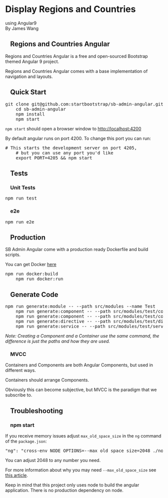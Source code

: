 # Display Regions and Countries

using Angular9<br/>
By James Wang

<article class="markdown-body entry-content container-lg" itemprop="text">
	<h1><a id="user-content-sb-admin-angular" class="anchor" aria-hidden="true"><svg class="octicon octicon-link" viewBox="0 0 16 16" version="1.1" width="16" height="16" aria-hidden="true"></svg></a>Regions and Countries Angular</h1>
	<p>Regions and Countries Angular is a free and open-sourced Bootstrap themed Angular 9 project.</p>
	<p>Regions and Countries Angular comes with a base implementation of navigation and layouts.</p>
	<h2><a id="user-content-quick-start" class="anchor" aria-hidden="true" href="#quick-start"><svg class="octicon octicon-link" viewBox="0 0 16 16" version="1.1" width="16" height="16" aria-hidden="true"></svg></a>Quick Start</h2>
	<div class="highlight highlight-source-shell"><pre>git clone git@github.com:startbootstrap/sb-admin-angular.git
	<span class="pl-c1">cd</span> sb-admin-angular
	npm install
	npm start</pre></div>
	<p><code>npm start</code> should open a browser window to <a href="http://localhost:4200" rel="nofollow">http://localhost:4200</a></p>
	<p>By default angular runs on port 4200. To change this port you can run:</p>
	<div class="highlight highlight-source-shell"><pre><span class="pl-c"><span class="pl-c">#</span> This starts the development server on port 4205,</span>
	<span class="pl-c"><span class="pl-c">#</span> but you can use any port you'd like</span>
	<span class="pl-k">export</span> PORT=4205 <span class="pl-k">&amp;&amp;</span> npm start</pre></div>
	<h2><a id="user-content-tests" class="anchor" aria-hidden="true" href="#tests"><svg class="octicon octicon-link" viewBox="0 0 16 16" version="1.1" width="16" height="16" aria-hidden="true"></svg></a>Tests</h2>
	<h3><a id="user-content-unit-tests" class="anchor" aria-hidden="true" href="#unit-tests"><svg class="octicon octicon-link" viewBox="0 0 16 16" version="1.1" width="16" height="16" aria-hidden="true"></svg></a>Unit Tests</h3>
	<div class="highlight highlight-source-shell"><pre>npm run <span class="pl-c1">test</span></pre></div>
	<h3><a id="user-content-e2e" class="anchor" aria-hidden="true" href="#e2e"><svg class="octicon octicon-link" viewBox="0 0 16 16" version="1.1" width="16" height="16" aria-hidden="true"></svg></a>e2e</h3>
	<div class="highlight highlight-source-shell"><pre>npm run e2e</pre></div>
	<h2><a id="user-content-production" class="anchor" aria-hidden="true" href="#production"><svg class="octicon octicon-link" viewBox="0 0 16 16" version="1.1" width="16" height="16" aria-hidden="true"></svg></a>Production</h2>
	<p>SB Admin Angular come with a production ready Dockerfile and build scripts.</p>
	<p>You can get Docker <a href="https://www.docker.com/get-started" rel="nofollow">here</a></p>
	<div class="highlight highlight-source-shell"><pre>npm run docker:build
	npm run docker:run</pre></div>
	<h2><a id="user-content-generate-code" class="anchor" aria-hidden="true" href="#generate-code"><svg class="octicon octicon-link" viewBox="0 0 16 16" version="1.1" width="16" height="16" aria-hidden="true"></svg></a>Generate Code</h2>
	<div class="highlight highlight-source-shell"><pre>npm run generate:module -- --path src/modules --name Test
	npm run generate:component -- --path src/modules/test/containers --name Test
	npm run generate:component -- --path src/modules/test/components --name Test
	npm run generate:directive -- --path src/modules/test/directives --name Test
	npm run generate:service -- --path src/modules/test/services --name Test</pre></div>
	<p><em>Note: Creating a Component and a Container use the same command,
	the difference is just the paths and how they are used.</em></p>
	<h3><a id="user-content-mvcc" class="anchor" aria-hidden="true" href="#mvcc"><svg class="octicon octicon-link" viewBox="0 0 16 16" version="1.1" width="16" height="16" aria-hidden="true"></svg></a>MVCC</h3>
	<p>Containers and Components are both Angular Components, but used in different ways.</p>
	<p>Containers should arrange Components.</p>
	<p>Obviously this can become subjective, but MVCC is the paradigm that we subscribe to.</p>
	<h2><a id="user-content-troubleshooting" class="anchor" aria-hidden="true" href="#troubleshooting"><svg class="octicon octicon-link" viewBox="0 0 16 16" version="1.1" width="16" height="16" aria-hidden="true"></svg></a>Troubleshooting</h2>
	<h3><a id="user-content-npm-start" class="anchor" aria-hidden="true" href="#npm-start"><svg class="octicon octicon-link" viewBox="0 0 16 16" version="1.1" width="16" height="16" aria-hidden="true"></svg></a>npm start</h3>
	<p>If you receive memory issues adjust
	<code>max_old_space_size</code> in the <code>ng</code> command of the <code>package.json</code>:</p>
	<div class="highlight highlight-source-json"><pre><span class="pl-s"><span class="pl-pds">"</span>ng<span class="pl-pds">"</span></span>: <span class="pl-s"><span class="pl-pds">"</span>cross-env NODE_OPTIONS=--max_old_space_size=2048 ./node_modules/.bin/ng<span class="pl-pds">"</span></span>,</pre></div>
	<p>You can adjust 2048 to any number you need.</p>
	<p>For more information about why you may need <code>--max_old_space_size</code>
	see <a href="https://medium.com/@ashleydavis75/node-js-memory-limitations-30d3fe2664c0" rel="nofollow">this article</a>.</p>
	<p>Keep in mind that this project only uses node to build the angular application.
	There is no production dependency on node.</p>
</article>